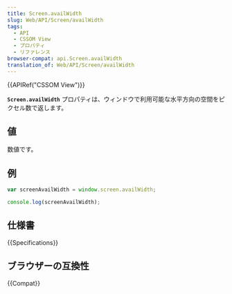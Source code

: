 ```yaml
---
title: Screen.availWidth
slug: Web/API/Screen/availWidth
tags:
  - API
  - CSSOM View
  - プロパティ
  - リファレンス
browser-compat: api.Screen.availWidth
translation_of: Web/API/Screen/availWidth
---
```

{{APIRef("CSSOM View")}}

**`Screen.availWidth`** プロパティは、ウィンドウで利用可能な水平方向の空間をピクセル数で返します。

## 値

数値です。

## 例

```js
var screenAvailWidth = window.screen.availWidth;

console.log(screenAvailWidth);
```

## 仕様書

{{Specifications}}

## ブラウザーの互換性

{{Compat}}
